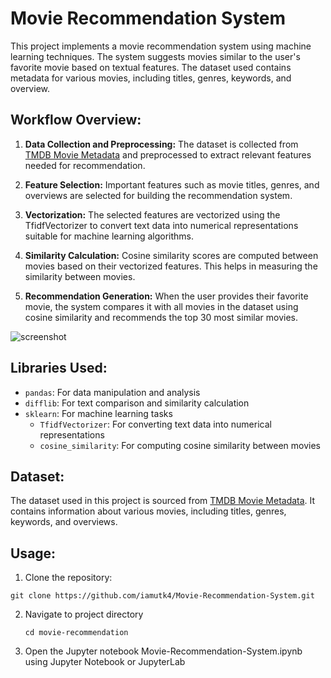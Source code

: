 # Movie Recommendation System

This project implements a movie recommendation system using machine learning techniques. The system suggests movies similar to the user's favorite movie based on textual features. The dataset used contains metadata for various movies, including titles, genres, keywords, and overview.

## Workflow Overview:

1. **Data Collection and Preprocessing:** The dataset is collected from [TMDB Movie Metadata](https://www.kaggle.com/datasets/tmdb/tmdb-movie-metadata?resource=download) and preprocessed to extract relevant features needed for recommendation.

2. **Feature Selection:** Important features such as movie titles, genres, and overviews are selected for building the recommendation system.

3. **Vectorization:** The selected features are vectorized using the TfidfVectorizer to convert text data into numerical representations suitable for machine learning algorithms.

4. **Similarity Calculation:** Cosine similarity scores are computed between movies based on their vectorized features. This helps in measuring the similarity between movies.

5. **Recommendation Generation:** When the user provides their favorite movie, the system compares it with all movies in the dataset using cosine similarity and recommends the top 30 most similar movies.

![screenshot](https://github.com/iamutk4/Movie-Recommendation-System/assets/69798933/4ba63315-2e4f-4830-b4ca-7e25d8dae1d7)


## Libraries Used:

- `pandas`: For data manipulation and analysis
- `difflib`: For text comparison and similarity calculation
- `sklearn`: For machine learning tasks
  - `TfidfVectorizer`: For converting text data into numerical representations
  - `cosine_similarity`: For computing cosine similarity between movies

## Dataset:

The dataset used in this project is sourced from [TMDB Movie Metadata](https://www.kaggle.com/datasets/tmdb/tmdb-movie-metadata?resource=download). It contains information about various movies, including titles, genres, keywords, and overviews.

## Usage:

1. Clone the repository:

```
git clone https://github.com/iamutk4/Movie-Recommendation-System.git
```

2. Navigate to project directory

   ```
   cd movie-recommendation
    ```

3. Open the Jupyter notebook Movie-Recommendation-System.ipynb using Jupyter Notebook or JupyterLab
